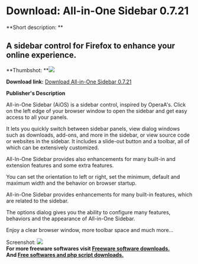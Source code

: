 # Download: All-in-One Sidebar 0.7.21

**Short description: **

## A sidebar control for Firefox to enhance your online experience.

  
**Thumbshot: **![](http://www.freewarefiles.com/screenshot/allin1sdbar07_md.jpg)   
  
**Download link:** [Download All-in-One Sidebar 0.7.21](http://freesoftwares.boysofts.com/All-in-One-Sidebar_program_59071.html)  
  

**Publisher's Description**  
  

All-in-One Sidebar (AiOS) is a sidebar control, inspired by OperaA's. Click on
the left edge of your browser window to open the sidebar and get easy access
to all your panels.

It lets you quickly switch between sidebar panels, view dialog windows such as
downloads, add-ons, and more in the sidebar, or view source code or websites
in the sidebar. It includes a slide-out button and a toolbar, all of which can
be extensively customized.

All-In-One Sidebar provides also enhancements for many built-in and extension
features and some extra features.

You can set the orientation to left or right, set the minimum, default and
maximum width and the behavior on browser startup.

All-in-One Sidebar provides enhancements for many built-in features, which are
related to the sidebar.

The options dialog gives you the ability to configure many features, behaviors
and the appearance of All-in-One Sidebar.

Enjoy a clear browser window, more toolbar space and much more...

  
  
Screenshot: ![](http://www.freewarefiles.com/screenshot/allin1sdbar07.jpg)  
**For more freeware softwares visit [Freeware software downloads.](http://freesoftwares.boysofts.com/)**   
**And [Free softwares and php script downloads.](http://www.boysofts.com/)**

